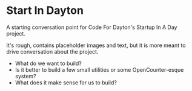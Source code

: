 Start In Dayton
========
A starting conversation point for Code For Dayton's Startup In A Day project.

It's rough, contains placeholder images and text, but it is more meant to drive conversation about the project.

* What do we want to build?
* Is it better to build a few small utilities or some OpenCounter-esque system?
* What does it make sense for us to build?
